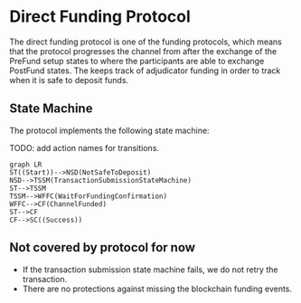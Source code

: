 # Direct Funding Protocol

The direct funding protocol is one of the funding protocols, which means that the protocol progresses the channel from after the exchange of the PreFund setup states to where the participants are able to exchange PostFund states. The keeps track of adjudicator funding in order to track when it is safe to deposit funds.

## State Machine

The protocol implements the following state machine:

TODO: add action names for transitions.

```mermaid
graph LR
ST((Start))-->NSD(NotSafeToDeposit)
NSD-->TSSM(TransactionSubmissionStateMachine)
ST-->TSSM
TSSM-->WFFC(WaitForFundingConfirmation)
WFFC-->CF(ChannelFunded)
ST-->CF
CF-->SC((Success))
```

## Not covered by protocol for now

- If the transaction submission state machine fails, we do not retry the transaction.
- There are no protections against missing the blockchain funding events.
